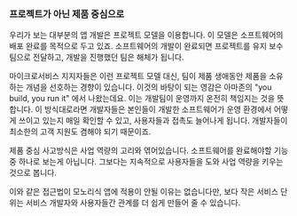 ### 프로젝트가 아닌 제품 중심으로
우리가 보는 대부분의 앱 개발은 프로젝트 모델을 이용합니다. 이 모델은 소프트웨어의 배포 완료를 목적으로 두고 있죠. 소프트웨어의 개발이 완료되면 프로젝트를 유지 보수팀으로 전달하고, 개발을 진행했던 팀은 해체가 됩니다.

마이크로서비스 지지자들은 이런 프로젝트 모델 대신, 팀이 제품 생애동안 제품을 소유하는 개념을 선호하는 경향이 있습니다. 이것의 바탕이 되는 영감은 아마존의 "you build, you run it" 에서 나왔는데요. 이는 개발팀이 운영까지 온전히 책임지는 것을 뜻합니다. 이 방식대로라면 개발자들은 본인들이 개발한 소프트웨어가 운영 환경에서 어떻게 쓰이고 있는지 매일 확인할 수 있고, 사용자들과 접촉도 늘어나게 됩니다. 개발자들이 최소한의 고객 지원도 겸해야 되기 때문이죠.

제품 중심 사고방식은 사업 역량의 고리와 엮어있습니다. 소프트웨어를 완료해야할 기능 중 하나로 보는게 아닙니다. 그보다는 지속적으로 사용자들을 도와 사업 역량을 키우는 것으로 봅니다. 

이와 같은 접근법이 모노리식 앱에 적용이 안될 이유는 없습니다만, 보다 작은 서비스 단위는 서비스 개발자와 사용자들간 관계를 더 쉽게 만들어 줄 수 있습니다.
